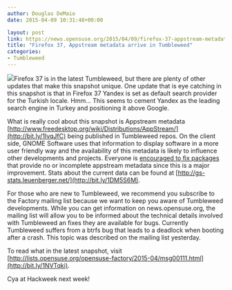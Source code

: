```yaml
---
author: Douglas DeMaio
date: 2015-04-09 10:31:48+00:00

layout: post
link: https://news.opensuse.org/2015/04/09/firefox-37-appstream-metadata-arrive-in-tumbleweed/
title: "Firefox 37, Appstream metadata arrive in Tumbleweed"
categories:
- Tumbleweed
---
```

![](https://sysrich.co.uk/wp-content/uploads/2015/02/A3_13-825x354.png)Firefox 37 is in the latest Tumbleweed, but there are plenty of other updates that make this snapshot unique. One update that is eye catching in this snapshot is that in Firefox 37 Yandex is set as default search provider for the Turkish locale. Hmm… This seems to cement Yandex as the leading search engine in Turkey and positioning it above Google.

What is really cool about this snapshot is Appstream metadata [http://www.freedesktop.org/wiki/Distributions/AppStream/](http://bit.ly/1IvqJfC) being published in Tumbleweed repos. On the client side, GNOME Software uses that information to display software in a more user friendly way and the availability of this metadata is likely to influence other developments and projects. Everyone is [encouraged to fix packages](http://lists.opensuse.org/opensuse-packaging/2015-03/msg00073.html) that provide no or incomplete appstream metadata since this is a major improvement. Stats about the current data can be found at [http://gs-stats.leuenberger.net/](http://bit.ly/1DM5S6M).

For those who are new to Tumbleweed, we recommend you subscribe to the Factory mailing list because we want to keep you aware of Tumbleweed developments. While you can get information on news.opensuse.org, the mailing list will allow you to be informed about the technical details involved with Tumbleweed an fixes they are available for bugs. Currently Tumbleweed suffers from a btrfs bug that leads to a deadlock when booting after a crash. This topic was described on the mailing list yesterday.

To read what in the latest snapshot, visit [http://lists.opensuse.org/opensuse-factory/2015-04/msg00111.html](http://bit.ly/1NVTqki).

Cya at Hackweek next week!		
